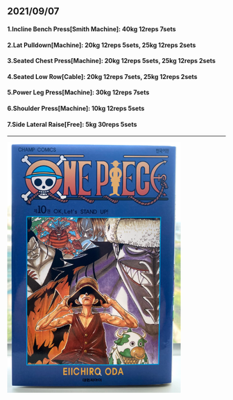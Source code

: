 ## 2021/09/07
#### 1.Incline Bench Press\[Smith Machine\]: 40kg 12reps 7sets
#### 2.Lat Pulldown\[Machine\]: 20kg 12reps 5sets, 25kg 12reps 2sets
#### 3.Seated Chest Press\[Machine\]: 20kg 12reps 5sets, 25kg 12reps 2sets
#### 4.Seated Low Row\[Cable\]: 20kg 12reps 7sets, 25kg 12reps 2sets
#### 5.Power Leg Press\[Machine\]: 30kg 12reps 7sets
#### 6.Shoulder Press\[Machine\]: 10kg 12reps 5sets
#### 7.Side Lateral Raise\[Free\]: 5kg 30reps 5sets


---
<img src='./_resources/__0010.png' width='400px' />
